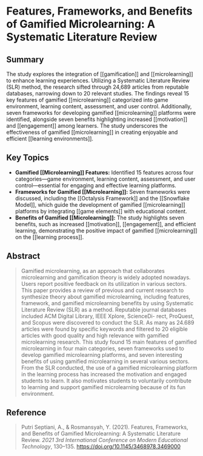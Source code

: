 # Features, Frameworks, and Benefits of Gamified Microlearning: A Systematic Literature Review
## Summary
The study explores the integration of [[gamification]] and [[microlearning]] to enhance learning experiences. Utilizing a Systematic Literature Review (SLR) method, the research sifted through 24,689 articles from reputable databases, narrowing down to 20 relevant studies. The findings reveal 15 key features of gamified [[microlearning]] categorized into game environment, learning content, assessment, and user control. Additionally, seven frameworks for developing gamified [[microlearning]] platforms were identified, alongside seven benefits highlighting increased [[motivation]] and [[engagement]] among learners. The study underscores the effectiveness of gamified [[microlearning]] in creating enjoyable and efficient [[learning environments]].
## Key Topics
- **Gamified [[Microlearning]] Features:** Identified 15 features across four categories—game environment, learning content, assessment, and user control—essential for engaging and effective learning platforms.
- **Frameworks for Gamified [[Microlearning]]:** Seven frameworks were discussed, including the [[Octalysis Framework]] and the [[Snowflake Model]], which guide the development of gamified [[microlearning]] platforms by integrating [[game elements]] with educational content.
- **Benefits of Gamified [[Microlearning]]:** The study highlights seven benefits, such as increased [[motivation]], [[engagement]], and efficient learning, demonstrating the positive impact of gamified [[microlearning]] on the [[learning process]].
## Abstract
> Gamified microlearning, as an approach that collaborates microlearning and gamification theory is widely adopted nowadays. Users report positive feedback on its utilization in various sectors. This paper provides a review of previous and current research to synthesize theory about gamified microlearning, including features, framework, and gamified microlearning benefits by using Systematic Literature Review (SLR) as a method. Reputable journal databases included ACM Digital Library, IEEE Xplore, ScienceDi- rect, ProQuest, and Scopus were discovered to conduct the SLR. As many as 24.689 articles were found by specific keywords and filtered to 20 eligible articles with good quality and high relevance with gamified microlearning research. This study found 15 main features of gamified microlearning in four main categories, seven frameworks used to develop gamified microlearning platforms, and seven interesting benefits of using gamified microlearning in several various sectors. From the SLR conducted, the use of a gamified microlearning platform in the learning process has increased the motivation and engaged students to learn. It also motivates students to voluntarily contribute to learning and support gamified microlearning because of its fun environment.
## Reference
> Putri Septiani, A., & Rosmansyah, Y. (2021). Features, Frameworks, and Benefits of Gamified Microlearning: A Systematic Literature Review. _2021 3rd International Conference on Modern Educational Technology_, 130–135. https://doi.org/10.1145/3468978.3469000

